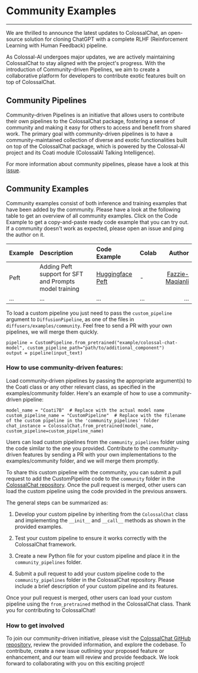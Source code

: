 # Community Examples
---
We are thrilled to announce the latest updates to ColossalChat, an open-source solution for cloning ChatGPT with a complete RLHF (Reinforcement Learning with Human Feedback) pipeline. 

As Colossal-AI undergoes major updates, we are actively maintaining ColossalChat to stay aligned with the project's progress. With the introduction of Community-driven Pipelines, we aim to create a collaborative platform for developers to contribute exotic features built on top of ColossalChat.

## Community Pipelines

Community-driven Pipelines is an initiative that allows users to contribute their own pipelines to the ColossalChat package, fostering a sense of community and making it easy for others to access and benefit from shared work. The primary goal with community-driven pipelines is to have a community-maintained collection of diverse and exotic functionalities built on top of the ColossalChat package, which is powered by the Colossal-AI project and its Coati module (ColossalAI Talking Intelligence).

For more information about community pipelines, please have a look at this [issue](https://github.com/hpcaitech/ColossalAI/issues/3487).

## Community Examples

Community examples consist of both inference and training examples that have been added by the community. Please have a look at the following table to get an overview of all community examples. Click on the Code Example to get a copy-and-paste ready code example that you can try out. If a community doesn't work as expected, please open an issue and ping the author on it.

| Example                                | Description                                                                                                                                                                                                                                                                                                                                                                                                                                                                                              | Code Example                                                      | Colab                                                                                                                                                                                                              |                                                     Author |
|:---------------------------------------|:---------------------------------------------------------------------------------------------------------------------------------------------------------------------------------------------------------------------------------------------------------------------------------------------------------------------------------------------------------------------------------------------------------------------------------------------------------------------------------------------------------|:------------------------------------------------------------------|:-------------------------------------------------------------------------------------------------------------------------------------------------------------------------------------------------------------------|-----------------------------------------------------------:|
| Peft           | Adding Peft support for SFT and Prompts model training                                                                                                                                                                                                                                                                                                                                                                                                                                   | [Huggingface Peft](https://github.com/hpcaitech/ColossalAI/tree/main/applications/Chat/examples/community/peft)     | - |             [Fazzie-Maqianli](https://github.com/Fazziekey) | 
|...|...|...|...|...|

To load a custom pipeline you just need to pass the `custom_pipeline` argument to `DiffusionPipeline`, as one of the files in `diffusers/examples/community`. Feel free to send a PR with your own pipelines, we will merge them quickly.
```
pipeline = CustomPipeline.from_pretrained("example/colossal-chat-model", custom_pipeline_path="path/to/additional_component")
output = pipeline(input_text)
```

### How to use community-driven features:

Load community-driven pipelines by passing the appropriate argument(s) to the Coati class or any other relevant class, as specified in the examples/community folder. Here's an example of how to use a community-driven pipeline:

```
model_name = "Coati7B"  # Replace with the actual model name
custom_pipeline_name = "CustomPipeline"  # Replace with the filename of the custom pipeline in the 'community_pipelines' folder
chat_instance = ColossalChat.from_pretrained(model_name, custom_pipeline=custom_pipeline_name)
```

Users can load custom pipelines from the `community_pipelines` folder using the code similar to the one you provided. Contribute to the community-driven features by sending a PR with your own implementations to the examples/community folder, and we will merge them promptly.


To share this custom pipeline with the community, you can submit a pull request to add the CustomPipeline code to the `community` folder in the [ColossalChat repository](https://github.com/hpcaitech/ColossalAI/tree/main/applications/Chat/examples/community). Once the pull request is merged, other users can load the custom pipeline using the code provided in the previous answers.

The general steps can be summarized as:
1. Develop your custom pipeline by inheriting from the `ColossalChat` class and implementing the `__init__` and `__call__` methods as shown in the provided examples.

2. Test your custom pipeline to ensure it works correctly with the ColossalChat framework.

3. Create a new Python file for your custom pipeline and place it in the `community_pipelines` folder.

4. Submit a pull request to add your custom pipeline code to the `community_pipelines` folder in the ColossalChat repository. Please include a brief description of your custom pipeline and its features.

Once your pull request is merged, other users can load your custom pipeline using the `from_pretrained` method in the ColossalChat class. Thank you for contributing to ColossalChat!

### How to get involved
To join our community-driven initiative, please visit the [ColossalChat GitHub repository](https://github.com/hpcaitech/ColossalAI/tree/main/applications/Chat/examples), review the provided information, and explore the codebase. To contribute, create a new issue outlining your proposed feature or enhancement, and our team will review and provide feedback. We look forward to collaborating with you on this exciting project!
